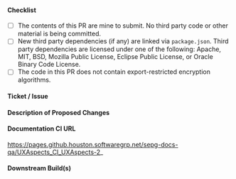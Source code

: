 #### Checklist
<!-- Use an 'x' to check those which apply. -->
* [ ] The contents of this PR are mine to submit. No third party code or other material is being committed.
* [ ] New third party dependencies (if any) are linked via `package.json`. Third party dependencies are licensed under one of the following: Apache, MIT, BSD, Mozilla Public License, Eclipse Public License, or Oracle Binary Code License.
* [ ] The code in this PR does not contain export-restricted encryption algorithms.

#### Ticket / Issue
<!-- Either a Jira URL or a description of the issue that this PR addresses. -->

#### Description of Proposed Changes
<!-- Describe what was changed and how it addresses the original issue. -->

#### Documentation CI URL
<!-- Initiate a build at https://jenkins.swinfra.net/job/SEPG/view/Templates/job/New%20SEPG%20Build/build -->
<!-- Append the branch name to the following URL: -->
https://pages.github.houston.softwaregrp.net/sepg-docs-qa/UXAspects_CI_UXAspects-2_

#### Downstream Build(s)
<!-- Push a branch with the same name in each downstream repository and create a build in Jenkins. -->
<!-- Add the Jenkins build link(s) below: -->
